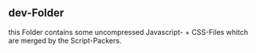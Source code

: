 ## dev-Folder

this Folder contains some uncompressed Javascript- + CSS-Files whitch are merged by the Script-Packers.
